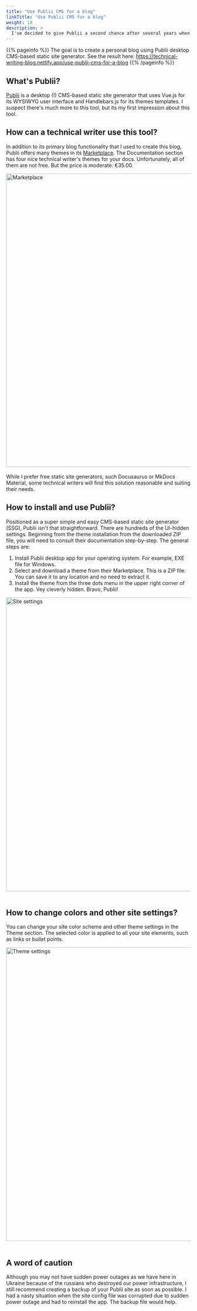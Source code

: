 ```yaml
---
title: "Use Publii CMS for a blog"
linkTitle: "Use Publii CMS for a blog"
weight: 18
description: >
  I've decided to give Publii a second chance after several years when I first tried to create my blog.
---
```


{{% pageinfo %}}
The goal is to create a personal blog using Publii desktop CMS-based static site generator. See the result here: https://technical-writing-blog.netlify.app/use-publii-cms-for-a-blog
{{% /pageinfo %}}

## What's Publii?

[Publii](https://getpublii.com/docs/) is a desktop (!) CMS-based static site generator that uses Vue.js for its WYSIWYG user interface and Handlebars.js for its themes templates. I suspect there's much more to this tool, but its my first impression about this tool.

## How can a technical writer use this tool?
In addition to its primary blog functionality that I used to create this blog, Publii offers many themes in its [Marketplace](https://marketplace.getpublii.com/themes/). The Documentation section has four nice technical writer's themes for your docs. Unfortunately, all of them are not free. But the price is moderate: €35.00.

<img src="../img/marketplace-lg.png" alt="Marketplace" width="800"/>
<br></br>
While I prefer free static site generators, such Docusaurus or MkDocs Material, some technical writers will find this solution reasonable and suiting their needs.

## How to install and use Publii?

Positioned as a super simple and easy CMS-based static site generator (SSG), Publii isn't that straightforward. There are hundreds of the UI-hidden settings. Beginning from the theme installation from the downloaded ZIP file, you will need to consult their documentation step-by-step. The general steps are:

1. Install Publii desktop app for your operating system. For example, EXE file for Windows.
2. Select and download a theme from their Marketplace. This is a ZIP file. You can save it to any location and no need to extract it.
3. Install the theme from the three dots menu in the upper right corner of the app. Vey cleverly hidden. Bravo, Publii!

<img src="../img/site-settings-lg.png" alt="Site settings" width="800"/>
<br></br>

## How to change colors and other site settings?

You can change your site color scheme and other theme settings in the Theme section. The selected color is applied to all your site elements, such as links or bullet points.

<img src="../img/theme-settings-lg.png" alt="Theme settings" width="800"/>
<br></br>

## A word of caution

Although you may not have sudden power outages as we have here in Ukraine because of the russians who destroyed our power infrastructure, I still recommend creating a backup of your Publii site as soon as possible. I had a nasty situation when the site config file was corrupted due to sudden power outage and had to reinstall the app. The backup file would help.
